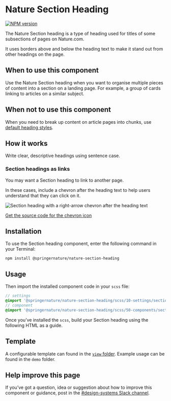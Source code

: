 # Nature Section Heading

[![NPM version][badge-npm]][info-npm]

The Nature Section heading is a type of heading used for titles of some subsections of pages on Nature.com.

It uses borders above and below the heading text to make it stand out from other headings on the page.

## When to use this component

Use the Nature Section heading when you want to organise multiple pieces of content into a section on a landing page. For example, a group of cards linking to articles on a similar subject.

## When not to use this component

When you need to break up content on article pages into chunks, use [default heading styles](https://frontend-design-system.private.springernature.app/nature/styleguide/typography#headings-nature-journals).


## How it works

Write clear, descriptive headings using sentence case.

### Section headings as links

You may want a Section heading to link to another page.

In these cases, include a chevron after the heading text to help users understand that they can click on it.

![Section heading with a right-arrow chevron after the heading text](https://user-images.githubusercontent.com/15365576/152791603-d876746c-ab7a-4a03-84c2-dc871df0d6b2.png)

[Get the source code for the chevron icon](https://github.com/springernature/frontend-toolkits/blob/master/context/brand-context/default/img/icons/chevron-right.svg
)

## Installation

To use the Section heading component, enter the following command in your Terminal:

```
npm install @springernature/nature-section-heading
```

## Usage

Then import the installed component code in your `scss` file:

```scss
// settings
@import '@springernature/nature-section-heading/scss/10-settings/section-heading';
// component
@import '@springernature/nature-section-heading/scss/50-components/section-heading';
```

Once you’ve installed the `scss`, build your Section heading using the following HTML as a guide.

## Template

A configurable template can found in the [`view` folder](./view/section-heading.hbs). Example usage can be found in the `demo` folder.

## Help improve this page

If you’ve got a question, idea or suggestion about how to improve this component or guidance, post in the [#design-systems Slack channel](https://springernature.slack.com/archives/C75DHBTBP).

[info-npm]: https://www.npmjs.com/package/@springernature/nature-section-heading
[badge-npm]: https://img.shields.io/npm/v/@springernature/nature-section-heading.svg
